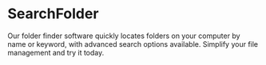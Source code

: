 # SearchFolder
Our folder finder software quickly locates folders on your computer by name or keyword, with advanced search options available. Simplify your file management and try it today.
